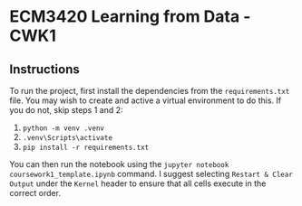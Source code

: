 # ECM3420 Learning from Data - CWK1

## Instructions

To run the project, first install the dependencies from the `requirements.txt` file. You may wish to create and active a virtual environment to do this. If you do not, skip steps 1 and 2:

1. `python -m venv .venv`
2. `.venv\Scripts\activate`
3. `pip install -r requirements.txt`

You can then run the notebook using the `jupyter notebook coursework1_template.ipynb` command. I suggest selecting `Restart & Clear Output` under the `Kernel` header to ensure that all cells execute in the correct order. 

